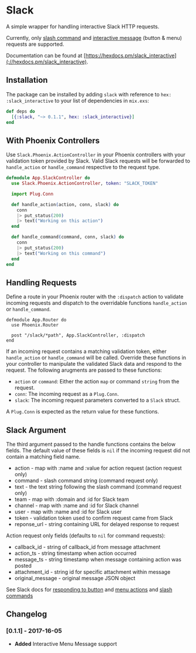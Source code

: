# Slack

A simple wrapper for handling interactive Slack HTTP requests.

Currently, only [slash command] and [interactive message] (button & menu) requests are supported.

Documentation can be found at [https://hexdocs.pm/slack_interactive](://hexdocs.pm/slack_interactive).

[slash command]: https://api.slack.com/slash-commands
[interactive message]: https://api.slack.com/docs/interactive-messages

## Installation

The package can be installed by adding `slack` with reference to `hex: :slack_interactive` to your list of dependencies in `mix.exs`:

```elixir
def deps do
  [{:slack, "~> 0.1.1", hex: :slack_interactive}]
end
```

## With Phoenix Controllers

Use `Slack.Phoenix.ActionController` in your Phoenix controllers with
your validation token provided by Slack. Valid Slack requests will be
forwarded to `handle_action` or `handle_command` respective to the
request type.

  ```elixir
  defmodule App.SlackController do
    use Slack.Phoenix.ActionController, token: "SLACK_TOKEN"

    import Plug.Conn

    def handle_action(action, conn, slack) do
      conn
      |> put_status(200)
      |> text("Working on this action")
    end

    def handle_command(command, conn, slack) do
      conn
      |> put_status(200)
      |> text("Working on this command")
    end
  end
  ```

## Handling Requests

  Define a route in your Phoenix router with the `:dispatch` action
  to validate incoming requests and dispatch to the overridable
  functions `handle_action` or `handle_command`.

  ```
  defmodule App.Router do
    use Phoenix.Router

    post "/slack/*path", App.SlackController, :dispatch
  end
  ```

  If an incoming request contains a matching validation token, either
  `handle_action` or `handle_command` will be called. Override these
  functions in your controller to manipulate the validated Slack data
  and respond to the request. The following arugments are passed to
  these functions:
  * `action` or `command`: Either the action `map` or command `string`
  from the request.
  * `conn`: The incoming request as a `Plug.Conn`.
  * `slack`: The incoming request parameters converted to a `Slack`
  struct.

  A `Plug.Conn` is expected as the return value for these functions.

## Slack Argument

  The third argument passed to the handle functions contains the
  below fields. The default value of these fields is `nil` if the
  incoming request did not contain a matching field name.

  * action - map with :name and :value for action request (action
    request only)
  * command - slash command string (command request only)
  * text - the text string following the slash command (command
    request only)
  * team - map with :domain and :id for Slack team
  * channel - map with :name and :id for Slack channel
  * user - map with :name and :id for Slack user
  * token - validation token used to confirm request came from Slack
  * reponse_url - string containing URL for delayed response to request


  Action request only fields (defaults to `nil` for command requests):
  * callback_id - string of callback_id from message attachment
  * action_ts - string timestamp when action occurred
  * message_ts - string timestamp when message containing action
    was posted
  * attachment_id - string id for specific attachment within message
  * original_message - original message JSON object

  See Slack docs for [responding to button] and [menu actions] and [slash commands]

  [responding to button]: https://api.slack.com/docs/message-buttons
  [menu actions]: https://api.slack.com/docs/message-menus
  [slash commands]: https://api.slack.com/slash-commands

## Changelog

### [0.1.1] - 2017-16-05
 - **Added** Interactive Menu Message support
